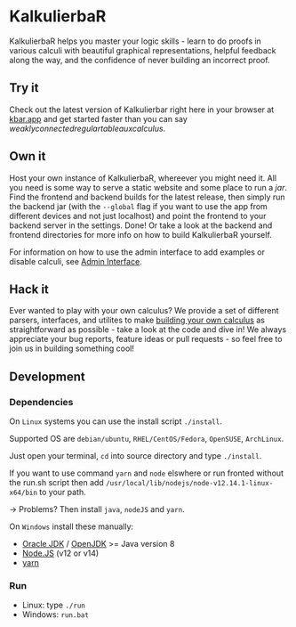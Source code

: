 # KalkulierbaR

KalkulierbaR helps you master your logic skills - learn to do proofs in various calculi with beautiful graphical
representations, helpful feedback along the way, and the confidence of never building an incorrect proof.

## Try it

Check out the latest version of Kalkulierbar right here in your browser at [kbar.app](https://kbar.app) and get started
faster than you can say _weaklyconnectedregulartableauxcalculus_.

## Own it

Host your own instance of KalkulierbaR, whereever you might need it. All you need is some way to serve a static website
and some place to run a _jar_. Find the frontend and backend builds for the latest release, then simply run the backend
jar (with the `--global` flag if you want to use the app from different devices and not just localhost) and point the
frontend to your backend server in the settings. Done!
Or take a look at the backend and frontend directories for more info on how to build KalkulierbaR yourself.

For information on how to use the admin interface to add examples or disable calculi,
see [Admin Interface](./backend/docs/AdminInterface.md).

## Hack it

Ever wanted to play with your own calculus? We provide a set of different parsers, interfaces, and utilites to
make [building your own calculus](./backend/docs/ImplementingACalculus.md) as straightforward as possible - take a look
at the code and dive in!
We always appreciate your bug reports, feature ideas or pull requests - so feel free to join us in building something
cool!

## Development

### Dependencies

On `Linux` systems you can use the install script `./install`.

Supported OS are `debian/ubuntu`, `RHEL/CentOS/Fedora`, `OpenSUSE`, `ArchLinux`.

Just open your terminal, `cd` into source directory and type `./install`.

If you want to use command `yarn` and `node` elswhere or run fronted without the run.sh script then
add `/usr/local/lib/nodejs/node-v12.14.1-linux-x64/bin` to your path.

-> Problems? Then install `java`, `nodeJS` and `yarn`.

On `Windows` install these manually:

- [Oracle JDK](https://www.oracle.com/java/technologies/javase-downloads.html)
  / [OpenJDK](https://openjdk.java.net/install/index.html) >= Java version 8
- [Node.JS](https://nodejs.org/en/download/) (v12 or v14)
- [yarn](https://yarnpkg.com/getting-started/install)

### Run

- Linux: type `./run`
- Windows: `run.bat`
